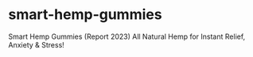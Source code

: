 # smart-hemp-gummies
Smart Hemp Gummies (Report 2023) All Natural Hemp for Instant Relief, Anxiety &amp; Stress!

